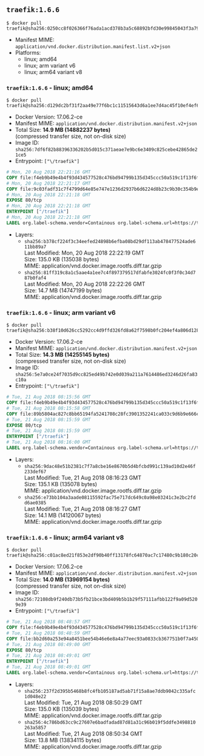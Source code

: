 ## `traefik:1.6.6`

```console
$ docker pull traefik@sha256:0250cc8f026366f76ada1acd378b3a5c68892bfd30e99845043f3a798503d2c2
```

-	Manifest MIME: `application/vnd.docker.distribution.manifest.list.v2+json`
-	Platforms:
	-	linux; amd64
	-	linux; arm variant v6
	-	linux; arm64 variant v8

### `traefik:1.6.6` - linux; amd64

```console
$ docker pull traefik@sha256:d129dc2bf31f2aa49e77f6bc1c11515643d6a1ee7d4ac45f10ef4ef6f0b76995
```

-	Docker Version: 17.06.2-ce
-	Manifest MIME: `application/vnd.docker.distribution.manifest.v2+json`
-	Total Size: **14.9 MB (14882237 bytes)**  
	(compressed transfer size, not on-disk size)
-	Image ID: `sha256:7df6f82b88396336202b5d015c371aeae7e9bc6e3409c825cebe42865de21ce5`
-	Entrypoint: `["\/traefik"]`

```dockerfile
# Mon, 20 Aug 2018 22:21:16 GMT
COPY file:f4eb9b49e4b4f93d434577528c476bd94799b135d345ccc50a519c1f13f6f97a in /etc/ssl/certs/ 
# Mon, 20 Aug 2018 22:21:17 GMT
COPY file:9c03fadf31c7f4799d64e85e747e1236d2937b6d6224d8b23c9b30c354b9edd0 in / 
# Mon, 20 Aug 2018 22:21:18 GMT
EXPOSE 80/tcp
# Mon, 20 Aug 2018 22:21:18 GMT
ENTRYPOINT ["/traefik"]
# Mon, 20 Aug 2018 22:21:18 GMT
LABEL org.label-schema.vendor=Containous org.label-schema.url=https://traefik.io org.label-schema.name=Traefik org.label-schema.description=A modern reverse-proxy org.label-schema.version=v1.6.6 org.label-schema.docker.schema-version=1.0
```

-	Layers:
	-	`sha256:b378cf224f3c34eefed24898b6efba08bd29df113ab478477524ade611bb89a7`  
		Last Modified: Mon, 20 Aug 2018 22:22:19 GMT  
		Size: 135.0 KB (135038 bytes)  
		MIME: application/vnd.docker.image.rootfs.diff.tar.gzip
	-	`sha256:81ff319c8a1c5aae4a1ee7c4f897379517dfabfe3024fc0f3f0c34d787b0faf4`  
		Last Modified: Mon, 20 Aug 2018 22:22:26 GMT  
		Size: 14.7 MB (14747199 bytes)  
		MIME: application/vnd.docker.image.rootfs.diff.tar.gzip

### `traefik:1.6.6` - linux; arm variant v6

```console
$ docker pull traefik@sha256:b38f10d626cc5292cc4d9ffd326fd8a62f7598b0fc204ef4a806d12850966828
```

-	Docker Version: 17.06.2-ce
-	Manifest MIME: `application/vnd.docker.distribution.manifest.v2+json`
-	Total Size: **14.3 MB (14255145 bytes)**  
	(compressed transfer size, not on-disk size)
-	Image ID: `sha256:5e7a0ce24f7035d9cc825ed49b742e0d039a211a7614486ed3246d26fa83c10a`
-	Entrypoint: `["\/traefik"]`

```dockerfile
# Tue, 21 Aug 2018 08:15:56 GMT
COPY file:f4eb9b49e4b4f93d434577528c476bd94799b135d345ccc50a519c1f13f6f97a in /etc/ssl/certs/ 
# Tue, 21 Aug 2018 08:15:58 GMT
COPY file:89b5804ac827c8bb65194fa5241708c28fc3901352241ca033c9d6b9e666c7a3 in / 
# Tue, 21 Aug 2018 08:15:59 GMT
EXPOSE 80/tcp
# Tue, 21 Aug 2018 08:15:59 GMT
ENTRYPOINT ["/traefik"]
# Tue, 21 Aug 2018 08:16:00 GMT
LABEL org.label-schema.vendor=Containous org.label-schema.url=https://traefik.io org.label-schema.name=Traefik org.label-schema.description=A modern reverse-proxy org.label-schema.version=v1.6.6 org.label-schema.docker.schema-version=1.0
```

-	Layers:
	-	`sha256:9dac48e51b2381c7f7a8cbe16e8670b5d4bfcbd991c139ad10d2e46f233def67`  
		Last Modified: Tue, 21 Aug 2018 08:16:23 GMT  
		Size: 135.1 KB (135078 bytes)  
		MIME: application/vnd.docker.image.rootfs.diff.tar.gzip
	-	`sha256:e73bb104a3aade08115592fac75e717dc649c0a98e03241c3e2bc2fdd6ae0385`  
		Last Modified: Tue, 21 Aug 2018 08:16:27 GMT  
		Size: 14.1 MB (14120067 bytes)  
		MIME: application/vnd.docker.image.rootfs.diff.tar.gzip

### `traefik:1.6.6` - linux; arm64 variant v8

```console
$ docker pull traefik@sha256:c01ac8ed21f853e2df90b40ff13178fc64870ac7c17480c9b180c20ce6f7d77c
```

-	Docker Version: 17.06.2-ce
-	Manifest MIME: `application/vnd.docker.distribution.manifest.v2+json`
-	Total Size: **14.0 MB (13969154 bytes)**  
	(compressed transfer size, not on-disk size)
-	Image ID: `sha256:72108db9f240db73b5fb21bce3bd409b5b1b29f57111afbb122f9a09d5209e39`
-	Entrypoint: `["\/traefik"]`

```dockerfile
# Tue, 21 Aug 2018 08:48:57 GMT
COPY file:f4eb9b49e4b4f93d434577528c476bd94799b135d345ccc50a519c1f13f6f97a in /etc/ssl/certs/ 
# Tue, 21 Aug 2018 08:48:59 GMT
COPY file:bb2d60a253e94a8451bee54b46e6e8a4a77eec93a0833cb367751b0f7a450c31 in / 
# Tue, 21 Aug 2018 08:49:00 GMT
EXPOSE 80/tcp
# Tue, 21 Aug 2018 08:49:01 GMT
ENTRYPOINT ["/traefik"]
# Tue, 21 Aug 2018 08:49:01 GMT
LABEL org.label-schema.vendor=Containous org.label-schema.url=https://traefik.io org.label-schema.name=Traefik org.label-schema.description=A modern reverse-proxy org.label-schema.version=v1.6.6 org.label-schema.docker.schema-version=1.0
```

-	Layers:
	-	`sha256:237f2d395b5468b8fc4fb105187ad5ab71f15a8ae7ddb9042c335afc1d048e22`  
		Last Modified: Tue, 21 Aug 2018 08:50:29 GMT  
		Size: 135.0 KB (135039 bytes)  
		MIME: application/vnd.docker.image.rootfs.diff.tar.gzip
	-	`sha256:4c786bd63cc9c27607e6badfadad87d81a31c96b019f5ddfe3498810263a5857`  
		Last Modified: Tue, 21 Aug 2018 08:50:34 GMT  
		Size: 13.8 MB (13834115 bytes)  
		MIME: application/vnd.docker.image.rootfs.diff.tar.gzip
